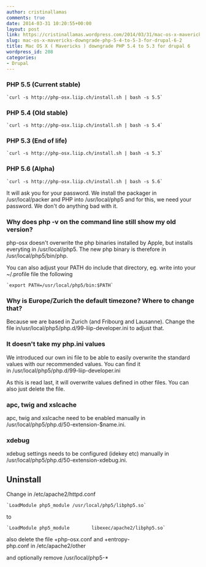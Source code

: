 ```yaml
---
author: cristinallamas
comments: true
date: 2014-03-31 10:20:55+00:00
layout: post
link: https://cristinallamas.wordpress.com/2014/03/31/mac-os-x-mavericks-downgrade-php-5-4-to-5-3-for-drupal-6-2/
slug: mac-os-x-mavericks-downgrade-php-5-4-to-5-3-for-drupal-6-2
title: Mac OS X ( Mavericks ) downgrade PHP 5.4 to 5.3 for drupal 6
wordpress_id: 208
categories:
- Drupal
---
```


### PHP 5.5 (Current stable)



    
    `curl -s http://php-osx.liip.ch/install.sh | bash -s 5.5`
    




### PHP 5.4 (Old stable)



    
    `curl -s http://php-osx.liip.ch/install.sh | bash -s 5.4`
    




### PHP 5.3 (End of life)



    
    `curl -s http://php-osx.liip.ch/install.sh | bash -s 5.3`
    




### PHP 5.6 (Alpha)



    
    `curl -s http://php-osx.liip.ch/install.sh | bash -s 5.6`
    


It will ask you for your password. We install the packager in /usr/local/packer and PHP into /usr/local/php5 and for this, we need your password. We don't do anything bad with it.




### Why does php -v on the command line still show my old version?


php-osx doesn't overwrite the php binaries installed by Apple, but installs everyting in /usr/local/php5. The new php binary is therefore in /usr/local/php5/bin/php.

You can also adjust your PATH do include that directory, eg. write into your ~/.profile file the following

    
    `export PATH=/usr/local/php5/bin:$PATH`
    





### Why is Europe/Zurich the default timezone? Where to change that?


Because we are based in Zurich (and Fribourg and Lausanne). Change the file in/usr/local/php5/php.d/99-liip-developer.ini to adjust that.


### It doesn't take my php.ini values


We introduced our own ini file to be able to easily overwrite the standard values with our recommended values. You can find it in /usr/local/php5/php.d/99-liip-developer.ini

As this is read last, it will overwrite values defined in other files. You can also just delete the file.


### apc, twig and xslcache


apc, twig and xslcache need to be enabled manually in /usr/local/php5/php.d/50-extension-$name.ini.


### xdebug


xdebug settings needs to be configured (idekey etc) manually in /usr/local/php5/php.d/50-extension-xdebug.ini.




## Uninstall


Change in /etc/apache2/httpd.conf

    
    `LoadModule php5_module /usr/local/php5/libphp5.so`


to

    
    `LoadModule php5_module        libexec/apache2/libphp5.so`
    


also delete the file +php-osx.conf and +entropy-php.conf in /etc/apache2/other

and optionally remove /usr/local/php5-*


